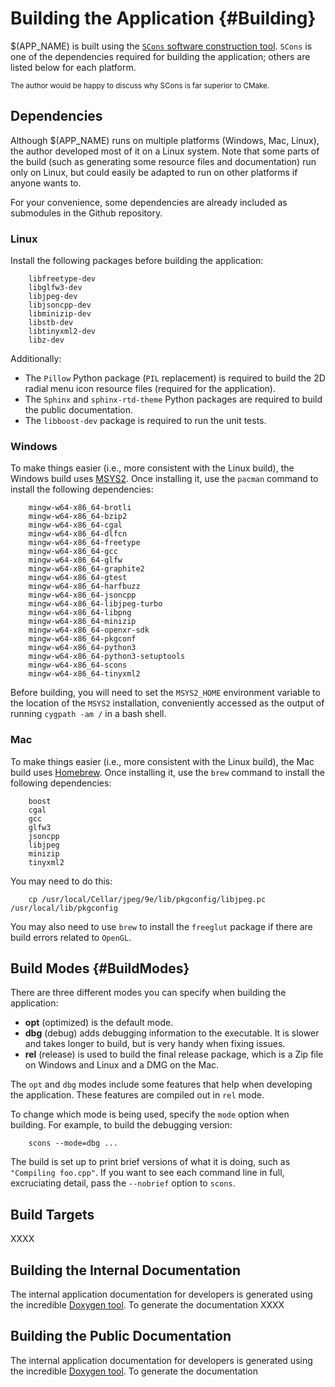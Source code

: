 # Building the Application {#Building}

$(APP_NAME) is built using the [`SCons` software construction
tool](https://www.scons.org/). `SCons` is one of the dependencies required for
building the application; others are listed below for each platform.

<sub>The author would be happy to discuss why SCons is far superior to
CMake.</sub>

## Dependencies

Although $(APP_NAME) runs on multiple platforms (Windows, Mac, Linux), the
author developed most of it on a Linux system. Note that some parts of the
build (such as generating some resource files and documentation) run only on
Linux, but could easily be adapted to run on other platforms if anyone wants
to.

For your convenience, some dependencies are already included as submodules in
the Github repository.

### Linux

Install the following packages before building the application:

        libfreetype-dev
        libglfw3-dev
        libjpeg-dev
        libjsoncpp-dev
        libminizip-dev
        libstb-dev 
        libtinyxml2-dev
        libz-dev

Additionally:

 - The `Pillow` Python package (`PIL` replacement) is required to build the 2D
   radial menu icon resource files (required for the application).
 - The `Sphinx` and `sphinx-rtd-theme` Python packages are required to build
   the public documentation.
 - The `libboost-dev` package is required to run the unit tests.

### Windows

To make things easier (i.e., more consistent with the Linux build), the Windows
build uses [MSYS2](https://www.msys2.org/). Once installing it, use the
`pacman` command to install the following dependencies:

        mingw-w64-x86_64-brotli
        mingw-w64-x86_64-bzip2
        mingw-w64-x86_64-cgal
        mingw-w64-x86_64-dlfcn
        mingw-w64-x86_64-freetype
        mingw-w64-x86_64-gcc
        mingw-w64-x86_64-glfw
        mingw-w64-x86_64-graphite2
        mingw-w64-x86_64-gtest
        mingw-w64-x86_64-harfbuzz
        mingw-w64-x86_64-jsoncpp
        mingw-w64-x86_64-libjpeg-turbo
        mingw-w64-x86_64-libpng
        mingw-w64-x86_64-minizip
        mingw-w64-x86_64-openxr-sdk
        mingw-w64-x86_64-pkgconf
        mingw-w64-x86_64-python3
        mingw-w64-x86_64-python3-setuptools
        mingw-w64-x86_64-scons
        mingw-w64-x86_64-tinyxml2

Before building, you will need to set the `MSYS2_HOME` environment variable to
the location of the `MSYS2` installation, conveniently accessed as the output
of running `cygpath -am /` in a bash shell.

### Mac

To make things easier (i.e., more consistent with the Linux build), the Mac
build uses [Homebrew](https://brew.sh/). Once installing it, use the `brew`
command to install the following dependencies:

        boost
        cgal
        gcc
        glfw3
        jsoncpp
        libjpeg
        minizip
        tinyxml2

You may need to do this:

        cp /usr/local/Cellar/jpeg/9e/lib/pkgconfig/libjpeg.pc /usr/local/lib/pkgconfig

You may also need to use `brew` to install the `freeglut` package if there are
build errors related to `OpenGL`.

## Build Modes {#BuildModes}

There are three different modes you can specify when building the application:

  - **opt** (optimized) is the default mode.
  - **dbg** (debug) adds debugging information to the executable. It is slower
    and takes longer to build, but is very handy when fixing issues.
  - **rel** (release) is used to build the final release package, which is a
    Zip file on Windows and Linux and a DMG on the Mac.
    
The `opt` and `dbg` modes include some features that help when developing the
application. These features are compiled out in `rel` mode.

To change which mode is being used, specify the `mode` option when building.
For example, to build the debugging version:

        scons --mode=dbg ...

The build is set up to print brief versions of what it is doing, such as
`"Compiling foo.cpp"`.  If you want to see each command line in full,
excruciating detail, pass the `--nobrief` option to `scons`.

## Build Targets

XXXX

## Building the Internal Documentation

The internal application documentation for developers is generated using
the incredible [Doxygen tool](https://www.doxygen.nl/). To generate the
documentation XXXX

## Building the Public Documentation

The internal application documentation for developers is generated using
the incredible [Doxygen tool](https://www.doxygen.nl/). To generate the
documentation 
